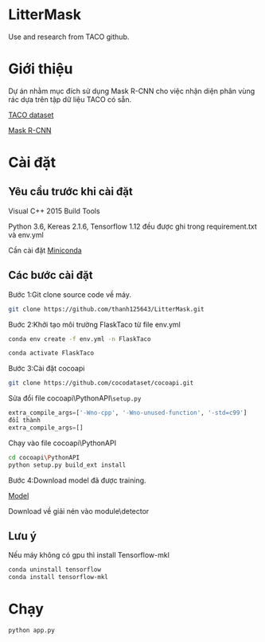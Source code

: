 # LitterMask

Use and research from TACO github.
# Giới thiệu
Dự án nhằm mục đích sử dụng Mask R-CNN cho việc nhận diện phân vùng rác dựa trên tập dữ liệu TACO có sẵn.

[TACO dataset](https://github.com/pedropro/TACO.git)

[Mask R-CNN](https://github.com/matterport/Mask_RCNN)
# Cài đặt
## Yêu cầu trước khi cài đặt
Visual C++ 2015 Build Tools

Python 3.6, Kereas 2.1.6, Tensorflow 1.12 đều được ghi trong requirement.txt và env.yml

Cần cài đặt [Miniconda](https://docs.conda.io/en/latest/miniconda.html)

## Các bước cài đặt
Bước 1:Git clone source code về máy.
```bash
git clone https://github.com/thanh125643/LitterMask.git
```
Buớc 2:Khởi tạo môi trường FlaskTaco từ file env.yml
```bash
conda env create -f env.yml -n FlaskTaco

conda activate FlaskTaco
```

Bước 3:Cài đặt cocoapi
```bash
git clone https://github.com/cocodataset/cocoapi.git
```

Sửa đổi file cocoapi\PythonAPI\\`setup.py`
```python
extra_compile_args=['-Wno-cpp', '-Wno-unused-function', '-std=c99']
đổi thành
extra_compile_args=[]
```

Chạy vào file cocoapi\PythonAPI
```bash
cd cocoapi\PythonAPI
python setup.py build_ext install
```
Bước 4:Download model đã được training.

[Model](https://github.com/thanh125643/LitterMask/releases/tag/0.1)

Download về giải nén vào module\detector

## Lưu ý
Nếu máy không có gpu thì install Tensorflow-mkl
```bash
conda uninstall tensorflow
conda install tensorflow-mkl
```
# Chạy
```bash
python app.py
```